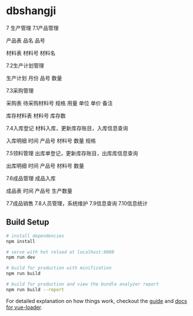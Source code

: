 # dbshangji
7 生产管理
7.1产品管理

产品表
品名 品号 

材料表
材料号 材料名

7.2生产计划管理

生产计划
月份 品号 数量

7.3采购管理

采购表
待采购材料号  规格  用量  单位  单价  备注

库存材料表
材料号 库存数

7.4入库登记 材料入库，更新库存账目，入库信息查询

入库明细
时间 产品号 材料号 数量 规格

7.5领料管理 出库单登记，更新库存账目，出库库信息查询

出库明细
时间 产品号 材料号 数量

7.6成品管理 成品入库

成品表
时间 产品号 生产数量

7.7成品销售
7.8人员管理，系统维护
7.9信息查询
7.10信息统计

## Build Setup

``` bash
# install dependencies
npm install

# serve with hot reload at localhost:8080
npm run dev

# build for production with minification
npm run build

# build for production and view the bundle analyzer report
npm run build --report
```

For detailed explanation on how things work, checkout the [guide](http://vuejs-templates.github.io/webpack/) and [docs for vue-loader](http://vuejs.github.io/vue-loader).
